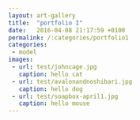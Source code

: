 ```yaml
---
layout: art-gallery
title:  "portfolio I"
date:   2016-04-08 21:17:59 +0100
permalink: /:categories/portfolio1
categories:
 - model
images:
 - url: test/johncage.jpg
   caption: hello cat
 - url: test/avalonandnoshibari.jpg
   caption: hello dog
 - url: test/soapbox-april1.jpg
   caption: hello mouse
---
```

